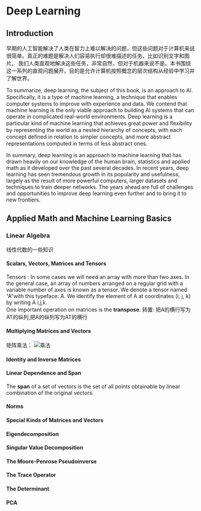# Deep Learning
## Introduction
早期的人工智能解决了人类在智力上难以解决的问题，但这些问题对于计算机来说很简单。真正的难题是解决人们容易执行却很难描述的任务，比如识别文字和图片。
我们人类直观地解决这些任务，非常自然，但对于机器来说不是。本书围绕这一系列的直观问题展开，目的是允许计算机按照概念的层次结构从经验中学习并了解世界。 
  
To summarize, deep learning, the subject of this book, is an approach to AI.   
Speciﬁcally, it is a type of machine learning, a technique that enables computer systems to improve with experience and data. We contend that machine learning is the only viable approach to building AI systems that can operate in complicated real-world environments. Deep learning is a particular kind of machine learning that achieves great power and ﬂexibility by representing the world as a nested hierarchy of concepts, with each concept deﬁned in relation to simpler concepts, and more abstract representations computed in terms of less abstract ones.  
  
In summary, deep learning is an approach to machine learning that has drawn heavily on our knowledge of the human brain, statistics and applied math as it
developed over the past several decades. In recent years, deep learning has seen tremendous growth in its popularity and usefulness, largely as the result of more powerful computers, larger datasets and techniques to train deeper networks. The years ahead are full of challenges and opportunities to improve deep learning even further and to bring it to new frontiers.
## Applied Math and Machine Learning Basics
### Linear Algebra
线性代数的一些知识  
#### Scalars, Vectors, Matrices and Tensors
Tensors : In some cases we will need an array with more than two axes. In the general case, an array of numbers arranged on a regular grid with a
variable number of axes is known as a tensor. We denote a tensor named “A”with this typeface: A. We identify the element of A at coordinates (i, j, k) by writing A i,j,k.  
One important operation on matrices is the **transpose**. 转置: 把A的横行写为AT的纵列,把A的纵列写为AT的横行  
#### Multiplying Matrices and Vectors
矩阵乘法： ![乘法](https://upload-images.jianshu.io/upload_images/13717038-1043e03126f1e708.png?imageMogr2/auto-orient/strip%7CimageView2/2/w/1240)
#### Identity and Inverse Matrices
#### Linear Dependence and Span
The **span** of a set of vectors is the set of all points obtainable by linear combination of the original vectors.
#### Norms
#### Special Kinds of Matrices and Vectors
#### Eigendecomposition
#### Singular Value Decomposition
#### The Moore-Penrose Pseudoinverse
#### The Trace Operator
#### The Determinant
#### PCA
